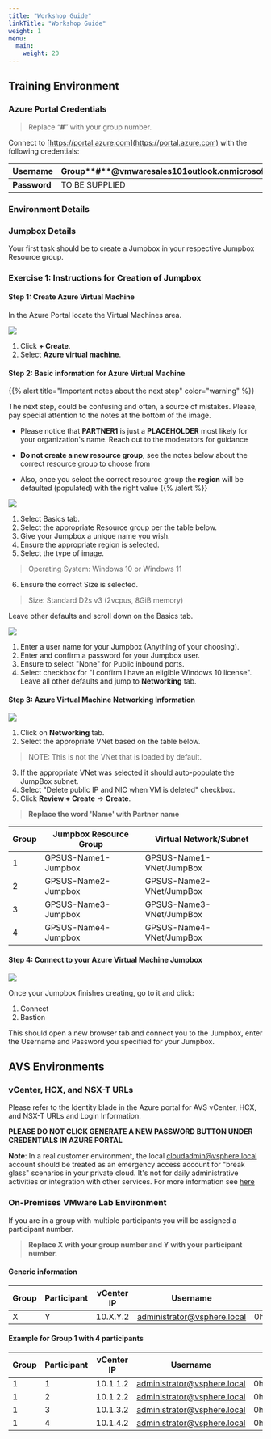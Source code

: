 ```yaml
---
title: "Workshop Guide"
linkTitle: "Workshop Guide"
weight: 1
menu:
  main:
    weight: 20
---
```


## **Training Environment**

### **Azure Portal Credentials**

> Replace “**\#**” with your group number.

Connect to [https://portal.azure.com](https://portal.azure.com) with the
following credentials:

| **Username** | Group**\#**@vmwaresales101outlook.onmicrosoft.com |
| ------------ | ------------------------------------------------- |
| **Password** | TO BE SUPPLIED                                    |

### **Environment Details**

### **Jumpbox Details**

Your first task should be to create a Jumpbox in your respective Jumpbox
Resource group.

### **Exercise 1: Instructions for Creation of Jumpbox**

#### Step 1: Create Azure Virtual Machine

In the Azure Portal locate the Virtual Machines area.

![](MainPic1.png)

1. Click **+ Create**.
2. Select **Azure virtual machine**.

#### Step 2: Basic information for Azure Virtual Machine

{{% alert title="Important notes about the next step" color="warning" %}}  

The next step, could be confusing and often, a source of mistakes. Please, pay special attention to the notes at the bottom of the image.

- Please notice that **PARTNER1** is just a **PLACEHOLDER** most likely for your organization's name. Reach out to the moderators for guidance 
  
- **Do not create a new resource group**, see the notes below about the correct resource group to choose from
  
- Also, once you select the correct resource group the **region** will be defaulted (populated) with the right value
{{% /alert %}}

![](MainPic2.png)

1. Select Basics tab.
2. Select the appropriate Resource group per the table below.
3. Give your Jumpbox a unique name you wish.
4. Ensure the appropriate region is selected.
5. Select the type of image.
> Operating System: Windows 10 or Windows 11
6. Ensure the correct Size is selected.
> Size: Standard D2s v3 (2vcpus, 8GiB memory)

Leave other defaults and scroll down on the Basics tab.

![](MainPic3.png)
1. Enter a user name for your Jumpbox (Anything of your choosing).
2. Enter and confirm a password for your Jumpbox user.
3. Ensure to select "None" for Public inbound ports.
4. Select checkbox for "I confirm I have an eligible Windows 10 license".
Leave all other defaults and jump to **Networking** tab.

#### Step 3: Azure Virtual Machine Networking Information

![](MainPic4.png)

1. Click on **Networking** tab.
2. Select the appropriate VNet based on the table below.
> NOTE: This is not the VNet that is loaded by default.
3. If the appropriate VNet was selected it should auto-populate the JumpBox subnet.
4. Select "Delete public IP and NIC when VM is deleted" checkbox.
5. Click **Review + Create** -> **Create**.


> **Replace the word 'Name' with Partner name**

| **Group** | **Jumpbox Resource Group** | **Virtual Network/Subnet** |
| --------- | -------------------------- | -------------------------- |
| 1         | GPSUS-Name1-Jumpbox        | GPSUS-Name1-VNet/JumpBox   |
| 2         | GPSUS-Name2-Jumpbox        | GPSUS-Name2-VNet/JumpBox   |
| 3         | GPSUS-Name3-Jumpbox        | GPSUS-Name3-VNet/JumpBox   |
| 4         | GPSUS-Name4-Jumpbox        | GPSUS-Name4-VNet/JumpBox   |

#### Step 4: Connect to your Azure Virtual Machine Jumpbox

![](MainPic5.png)

Once your Jumpbox finishes creating, go to it and click:
1. Connect
2. Bastion

This should open a new browser tab and connect you to the Jumpbox, enter the Username and Password you specified for your Jumpbox.

## **AVS Environments**

### **vCenter, HCX, and NSX-T URLs**

Please refer to the Identity blade in the Azure portal for AVS vCenter, HCX, and
NSX-T URLs and Login Information.

**PLEASE DO NOT CLICK GENERATE A NEW PASSWORD BUTTON UNDER CREDENTIALS IN AZURE PORTAL**

**Note**: In a real customer environment, the local
[cloudadmin@vsphere.local](mailto:cloudadmin@vsphere.local) account should be
treated as an emergency access account for "break glass" scenarios in your
private cloud. It's not for daily administrative activities or integration with
other services. For more information see
[here](https://docs.microsoft.com/en-us/azure/azure-vmware/concepts-identity)

### **On-Premises VMware Lab Environment**

If you are in a group with multiple participants you will be assigned a participant number.

> **Replace X with your group number and Y with your participant number.**

#### Generic information

| **Group** | **Participant** | **vCenter IP** | **Username**                | **Password** | **Web workload IP** | **App Workload IP** |
| --------- | --------------- | -------------- | --------------------------- | ------------ | ------------------- | ------------------- |
| X         | Y               | 10.X.Y.2       | administrator@vsphere.local | 0hDG3VqFyTd! | 10.X.1Y.1/25        | 10.X.1Y.129/25      |

#### Example for Group 1 with 4 participants

| **Group** | **Participant** | **vCenter IP** | **Username**                | **Password** | **Web workload IP** | **App Workload IP** |
| --------- | --------------- | -------------- | --------------------------- | ------------ | ------------------- | ------------------- |
| 1         | 1               | 10.1.1.2       | administrator@vsphere.local | 0hDG3VqFyTd! | 10.1.11.1/25        | 10.1.11.129/25      |
| 1         | 2               | 10.1.2.2       | administrator@vsphere.local | 0hDG3VqFyTd! | 10.1.12.1/25        | 10.1.12.129/25      |
| 1         | 3               | 10.1.3.2       | administrator@vsphere.local | 0hDG3VqFyTd! | 10.1.13.1/25        | 10.1.13.129/25      |
| 1         | 4               | 10.1.4.2       | administrator@vsphere.local | 0hDG3VqFyTd! | 10.1.14.1/25        | 10.1.14.129/25      |
